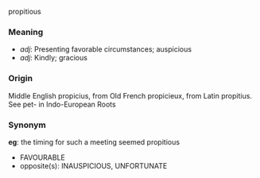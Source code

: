 propitious
### Meaning
+ _adj_: Presenting favorable circumstances; auspicious
+ _adj_: Kindly; gracious

### Origin

Middle English propicius, from Old French propicieux, from Latin propitius. See pet- in Indo-European Roots

### Synonym

__eg__: the timing for such a meeting seemed propitious

+ FAVOURABLE
+ opposite(s): INAUSPICIOUS, UNFORTUNATE


